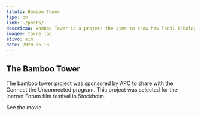 ```yaml
---
titulo: Bamboo Tower
tipo: cn
link: ~/posts/
descricao: Bamboo Tower is a projetc the aims to show how local knbologe can be powerfull and became a new tecnologies
imagem: torre.jpg
ativo: sim
date: 2020-06-13
---
```


## The Bamboo Tower

The bamboo tower project was sponsored by APC to share with the Connect the Unconnected program.
This project was selected for the Inernet Forum film festival in Stockholm.

See the movie

</br>

<lite-youtube class="w-350px sm:w-500px md:w-600px"
videoid="KRib7hyTWMw"
playlabel="Play: Keynote (Google I/O '18)"></lite-youtube>